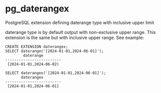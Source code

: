 # pg_daterangex
PostgreSQL extension defining daterange type with inclusive upper limit

daterange type is by default output with non-exclusive upper range. This extension is the same but with inclusive upper range.
See example: 

```
CREATE EXTENSION daterangex;
SELECT daterange('[2024-01-01,2024-06-01]');
        daterange        
-------------------------
 [2024-01-01,2024-06-02)

SELECT daterangex('[2024-01-01,2024-06-01]');
       daterangex        
-------------------------
 [2024-01-01,2024-06-01]
```
